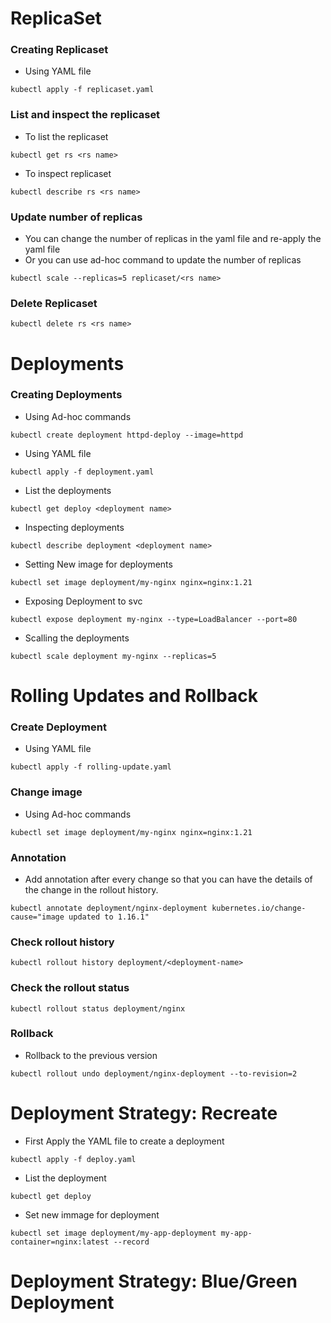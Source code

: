 # ReplicaSet

### Creating Replicaset

- Using YAML file
```
kubectl apply -f replicaset.yaml
```

### List and inspect the replicaset

- To list the replicaset

```
kubectl get rs <rs name>
```

- To inspect replicaset

```
kubectl describe rs <rs name>
```

### Update number of replicas

- You can change the number of replicas in the yaml file and re-apply the yaml file
- Or you can use ad-hoc command to update the number of replicas

```
kubectl scale --replicas=5 replicaset/<rs name>
```

### Delete Replicaset

```
kubectl delete rs <rs name>
```

# Deployments

### Creating Deployments

- Using Ad-hoc commands
```
kubectl create deployment httpd-deploy --image=httpd
```
- Using YAML file
```
kubectl apply -f deployment.yaml
```
- List the deployments
```
kubectl get deploy <deployment name>
```
- Inspecting deployments
```
kubectl describe deployment <deployment name>
```
- Setting New image for deployments
```
kubectl set image deployment/my-nginx nginx=nginx:1.21
```
- Exposing Deployment to svc
```
kubectl expose deployment my-nginx --type=LoadBalancer --port=80
```
- Scalling the deployments
```
kubectl scale deployment my-nginx --replicas=5
```
# Rolling Updates and Rollback

### Create Deployment

- Using YAML file
```
kubectl apply -f rolling-update.yaml
```
### Change image

- Using Ad-hoc commands
```
kubectl set image deployment/my-nginx nginx=nginx:1.21
```
### Annotation 
- Add annotation after every change so that you can have the details of the change in the rollout history.
```
kubectl annotate deployment/nginx-deployment kubernetes.io/change-cause="image updated to 1.16.1"
```
### Check rollout history

```
kubectl rollout history deployment/<deployment-name>
```

### Check the rollout status

```
kubectl rollout status deployment/nginx
```

### Rollback

- Rollback to the previous version

```
kubectl rollout undo deployment/nginx-deployment --to-revision=2
```

# Deployment Strategy: Recreate

- First Apply the YAML file to create a deployment
```
kubectl apply -f deploy.yaml
```
- List the deployment
```
kubectl get deploy
```
- Set new immage for deployment
```
kubectl set image deployment/my-app-deployment my-app-container=nginx:latest --record
```

# Deployment Strategy: Blue/Green Deployment
